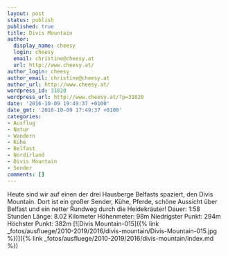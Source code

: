 ```yaml
---
layout: post
status: publish
published: true
title: Divis Mountain
author:
  display_name: cheesy
  login: cheesy
  email: christine@cheesy.at
  url: http://www.cheesy.at/
author_login: cheesy
author_email: christine@cheesy.at
author_url: http://www.cheesy.at/
wordpress_id: 31820
wordpress_url: http://www.cheesy.at/?p=31820
date: '2016-10-09 19:49:37 +0100'
date_gmt: '2016-10-09 17:49:37 +0100'
categories:
- Ausflug
- Natur
- Wandern
- Kühe
- Belfast
- Nordirland
- Divis Mountain
- Sender
comments: []
---
```

Heute sind wir auf einen der drei Hausberge Belfasts spaziert, den Divis Mountain. Dort ist ein großer Sender, Kühe, Pferde, schöne Aussicht über Belfast und ein netter Rundweg durch die Heidekräuter!
Dauer: 1:58 Stunden
Länge: 8.02 Kilometer
Höhenmeter: 98m
Niedrigster Punkt: 294m
Höchster Punkt: 382m
[![Divis Mountain-015]({% link _fotos/ausfluege/2010-2019/2016/divis-mountain/Divis-Mountain-015.jpg %})]({% link _fotos/ausfluege/2010-2019/2016/divis-mountain/index.md %})
